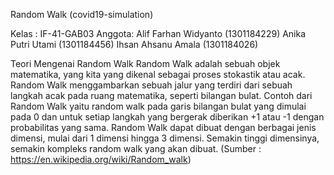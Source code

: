 Random Walk (covid19-simulation)

Kelas : IF-41-GAB03
Anggota:
Alif Farhan Widyanto (1301184229)
Anika Putri Utami (1301184456)
Ihsan Ahsanu Amala (1301184026)

Teori Mengenai Random Walk
Random Walk adalah sebuah objek matematika,  yang kita yang dikenal sebagai proses stokastik atau acak.
Random Walk menggambarkan sebuah jalur yang terdiri dari sebuah langkah acak pada ruang matematika, seperti bilangan bulat.
Contoh dari Random Walk yaitu random walk pada garis bilangan bulat yang dimulai pada 0 dan untuk setiap langkah yang bergerak diberikan +1 atau -1 dengan probabilitas yang sama.
Random Walk dapat dibuat dengan berbagai jenis dimensi, mulai dari 1 dimensi hingga 3 dimensi. 
Semakin tinggi dimensinya, semakin kompleks random walk yang akan dibuat. (Sumber : https://en.wikipedia.org/wiki/Random_walk)
